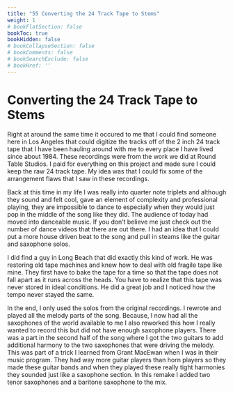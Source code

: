 ```yaml
---
title: "55 Converting the 24 Track Tape to Stems"
weight: 1
# bookFlatSection: false
bookToc: true
bookHidden: false
# bookCollapseSection: false
# bookComments: false
# bookSearchExclude: false
# bookHref: ''
---
```

# Converting the 24 Track Tape to Stems
Right at around the same time it occured to me that I could find someone here in Los Angeles that could digitize the tracks off of the 2 inch 24 track tape that I have been hauling around with me to every place I have lived since about 1984. These recordings were from the work we did at Round Table Studios. I paid for everything on this project and made sure I could keep the raw 24 track tape. My idea was that I could fix some of the arrangement flaws that I saw in these recordings.

Back at this time in my life I was really into quarter note triplets and although they sound and felt cool, gave an element of complexity and professional playing, they are impossible to dance to especially when they would just pop in the middle of the song like they did. The audience of today had moved into danceable music. If you don’t believe me just check out the number of dance videos that there are out there. I had an idea that I could put a more house driven beat to the song and pull in steams like the guitar and saxophone solos.

I did find a guy in Long Beach that did exactly this kind of work. He was restoring old tape machines and knew how to deal with old fragile tape like mine. They first have to bake the tape for a time so that the tape does not fall apart as it runs across the heads. You have to realize that this tape was never stored in ideal conditions. He did a great job and I noticed how the tempo never stayed the same.

In the end, I only used the solos from the original recordings. I rewrote and played all the melody parts of the song. Because, I now had all the saxophones of the world available to me I also reworked this how I really wanted to record this but did not have enough saxophone players. There was a part in the second half of the song where I got the two guitars to add additional harmony to the two saxophones that were driving the melody. This was part of a trick I learned from Grant MacEwan when I was in their music program. They had way more guitar players than horn players so they made these guitar bands and when they played these really tight harmonies they sounded just like a saxophone section.  In this remake I added two tenor saxophones and a baritone saxophone to the mix.